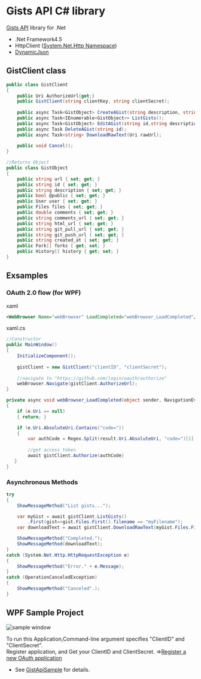 # Gists API C# library

[Gists API](http://developer.github.com/v3/gists/) library for .Net
- .Net Framework4.5
- HttpClient ([System.Net.Http Namespace](http://msdn.microsoft.com/library/system.net.http.aspx)) 
- [DynamicJson](http://dynamicjson.codeplex.com/)

## GistClient class

```cs
public class GistClient
{
    public Uri AuthorizeUrl{get;}
    public GistClient(string clientKey, string clientSecret);
    
    public async Task<GistObject> CreateAGist(string description, string fileName, bool isPublic, string content);
    public async Task<IEnumerable<GistObject>> ListGists();
    public async Task<GistObject> EditAGist(string id,string description, string filename, string content);
    public async Task DeleteAGist(string id);
    public async Task<string> DownloadRawText(Uri rawUrl); 
    
    public void Cancel();
}

//Returns Object 
public class GistObject
{
    public string url { set; get; }
    public string id { set; get; }
    public string description { set; get; }
    public bool @public { set; get; }
    public User user { set; get; }
    public Files files { set; get; }
    public double comments { set; get; }
    public string comments_url { set; get; }
    public string html_url { set; get; }
    public string git_pull_url { set; get; }
    public string git_push_url { set; get; }
    public string created_at { set; get; }
    public Fork[] forks { get; set; }
    public History[] history { get; set; }
}
```
## Exsamples
### OAuth 2.0 flow (for WPF)
xaml
```xml
<WebBrowser Name="webBrowser" LoadCompleted="webBrowser_LoadCompleted"/>
```
xaml.cs
```cs
//Constructor
public MainWindow()
{
    InitializeComponent();
    
    gistClient = new GistClient("clientID", "clientSecret");
    
    //navigate to "https://github.com/login/oauth/authorize" 
    webBrowser.Navigate(gistClient.AuthorizeUrl);
}

private async void webBrowser_LoadCompleted(object sender, NavigationEventArgs e) 
{
    if (e.Uri == null)
    { return; }

    if (e.Uri.AbsoluteUri.Contains("code="))
    {
        var authCode = Regex.Split(result.Uri.AbsoluteUri, "code=")[1];
        
        //get access token
        await gistClient.Authorize(authCode)
   }
}
```

### Asynchronous Methods

```cs
try
{
    ShowMessageMethod("List gists...");

    var myGist = await gistClient.ListGists()
        .First(gist=>gist.Files.First().filename == "myFilename");
    var downloadText = await gistClient.DownloadRawText(myGist.Files.First().raw_url);

    ShowMessageMethod("Completed.");
    ShowMessageMethod(downloadText);
}
catch (System.Net.Http.HttpRequestException e)
{
    ShowMessageMethod("Error." + e.Message);
}
catch (OperationCanceledException)
{
    ShowMessageMethod("Canceled".);
}
```

## WPF Sample Project
![sample window](https://raw.github.com/pierre3/Images/master/GistApiSampleWindow.png)

To run this Application,Command-line argument specifies "ClientID" and "ClientSecret".  
Register application, and Get your ClientID and ClientSecret.
 =>[Register a new OAuth application](https://github.com/settings/applications/new)


- See [GistApiSample](https://github.com/pierre3/GistsApi/tree/master/GistApiSample) for details.
